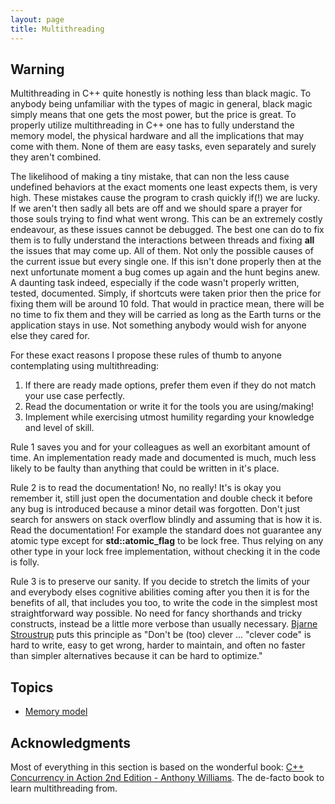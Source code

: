 ```yaml
---
layout: page
title: Multithreading
---
```


## Warning

Multithreading in C++ quite honestly is nothing less than black magic. To anybody
being unfamiliar with the types of magic in general, black magic simply means that
one gets the most power, but the price is great. To properly utilize multithreading
in C++ one has to fully understand the memory model, the physical hardware and all
the implications that may come with them. None of them are easy tasks, even
separately and surely they aren't combined.

The likelihood of making a tiny mistake, that can non the less cause undefined
behaviors at the exact moments one least expects them, is very high. These
mistakes cause the program to crash quickly if(!) we are lucky. If we aren't then
sadly all bets are off and we should spare a prayer for those souls trying to find
what went wrong. This can be an extremely costly endeavour, as these issues cannot
be debugged. The best one can do to fix them is to fully understand the
interactions between threads and fixing **all** the issues that may come up. All
of them. Not only the possible causes of the current issue but every single one. If
this isn't done properly then at the next unfortunate moment a bug comes up again
and the hunt begins anew. A daunting task indeed, especially if the code wasn't
properly written, tested, documented. Simply, if shortcuts were taken prior then
the price for fixing them will be around 10 fold. That would in practice mean,
there will be no time to fix them and they will be carried as long as the Earth
turns or the application stays in use. Not something anybody would wish for anyone
else they cared for.

For these exact reasons I propose these rules of thumb to anyone contemplating
using multithreading:

1. If there are ready made options, prefer them even if they do not match your
use case perfectly.
2. Read the documentation or write it for the tools you are using/making!
3. Implement while exercising utmost humility regarding your knowledge and level
of skill.

Rule 1 saves you and for your colleagues as well an exorbitant amount of time.
An implementation ready made and documented is much, much less likely to be faulty
than anything that could be written in it's place.

Rule 2 is to read the documentation! No, no really! It's is okay you remember it,
still just open the documentation and double check it before any bug is introduced
because a minor detail was forgotten. Don't just search for answers on stack
overflow blindly and assuming that is how it is. Read the documentation! For
example the standard does not guarantee any atomic type except for
**std::atomic_flag** to be lock free. Thus relying on any other type in your
lock free implementation, without checking it in the code is folly.

Rule 3 is to preserve our sanity. If you decide to stretch the limits of your and
everybody elses cognitive abilities coming after you then it is for the benefits of
all, that includes you too, to write the code in the simplest most straightforward
way possible. No need for fancy shorthands and tricky constructs, instead be a
little more verbose than usually necessary. [Bjarne Stroustrup](https://www.stroustrup.com/quotes.html)
puts this principle as "Don't be (too) clever ... "clever code" is hard to write,
easy to get wrong, harder to maintain, and often no faster than simpler
alternatives because it can be hard to optimize."

## Topics

- [Memory model](memory_model.md)

## Acknowledgments

Most of everything in this section is based on the wonderful book: [C++ Concurrency in Action 2nd Edition - Anthony Williams](https://www.amazon.com/C-Concurrency-Action-Anthony-Williams/dp/1617294691/ref=sr_1_2?dchild=1&qid=1609941541&refinements=p_27%3AAnthony+Williams&s=books&sr=1-2&text=Anthony+Williams). The de-facto book to learn multithreading from.